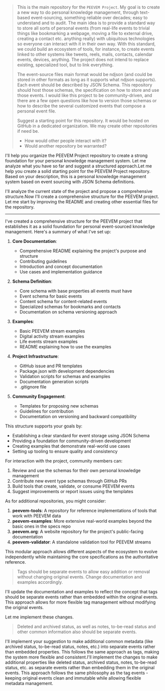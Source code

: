 > This is the main repository for the `PEEVEM Project`. My goal is to create a new way to do personal knowledge management, through text-based event-sourcing, something reliable over decades; easy to understand and to audit. The main idea is to provide a standard way to store all sorts of personal events (from real-life events to trivial things like bookmarking a webpage, moving a file to external drive, creating a contact etc. anything really) with ubiquitous technologies so everyone can interact with it in their own way. With this standard, we could build an ecosystem of tools, for instance, to create events linked to other systems like tweets, reels, mails, contacts, calendar events, devices, anything. The project does not intend to replace existing, specialized tool, but to link everything. 
>
> The event-source files main format would be ndjson (and could be stored in other formats as long as it supports what ndjson supports). Each event should be described by JSON Schema. This repository should host those schemas, the specification on how to store and use those events. I would like this project to be community-driven, and there are a few open questions like how to version those schemas or how to describe the several customized events that compose a personal event file.
> 
> Suggest a starting point for this repository. It would be hosted on GitHub in a dedicated organization. We may create other repositories if need be.
> 
> - How would other people interact with it?
> - Would another repository be warranted?

I'll help you organize the PEEVEM Project repository to create a strong foundation for your personal knowledge management system. Let me analyze what you have so far and suggest a structured approach.Let me help you create a solid starting point for the PEEVEM Project repository. Based on your description, this is a personal knowledge management system based on event sourcing with JSON Schema definitions.

I'll analyze the current state of the project and propose a comprehensive structure.Now I'll create a comprehensive structure for the PEEVEM project. Let me start by improving the README and creating other essential files for the repository.

---

I've created a comprehensive structure for the PEEVEM project that establishes it as a solid foundation for personal event-sourced knowledge management. Here's a summary of what I've set up:

1. **Core Documentation**:
    - Comprehensive README explaining the project's purpose and structure
    - Contributing guidelines
    - Introduction and concept documentation
    - Use cases and implementation guidance

2. **Schema Definition**:
    - Core schema with base properties all events must have
    - Event schema for basic events
    - Content schema for content-related events
    - Specialized schemas for bookmarks and contacts
    - Documentation on schema versioning approach

3. **Examples**:
    - Basic PEEVEM stream examples
    - Digital activity stream examples
    - Life events stream examples
    - README explaining how to use the examples

4. **Project Infrastructure**:
    - GitHub issue and PR templates
    - Package.json with development dependencies
    - Validation scripts for schemas and examples
    - Documentation generation scripts
    - .gitignore file

5. **Community Engagement**:
    - Templates for proposing new schemas
    - Guidelines for contribution
    - Documentation on versioning and backward compatibility

This structure supports your goals by:
- Establishing a clear standard for event storage using JSON Schema
- Providing a foundation for community-driven development
- Creating examples that demonstrate real-world use cases
- Setting up tooling to ensure quality and consistency

For interaction with the project, community members can:
1. Review and use the schemas for their own personal knowledge management
2. Contribute new event type schemas through GitHub PRs
3. Build tools that create, validate, or consume PEEVEM events
4. Suggest improvements or report issues using the templates

As for additional repositories, you might consider:
1. **peevem-tools**: A repository for reference implementations of tools that work with PEEVEM data
2. **peevem-examples**: More extensive real-world examples beyond the basic ones in the specs repo
3. **peevem.org**: A website repository for the project's public-facing documentation
4. **peevem-validator**: A standalone validation tool for PEEVEM streams

This modular approach allows different aspects of the ecosystem to evolve independently while maintaining the core specifications as the authoritative reference.

> Tags should be separate events to allow easy addition or removal without changing original events. Change documentation and examples accordingly.

I'll update the documentation and examples to reflect the concept that tags should be separate events rather than embedded within the original events. This approach allows for more flexible tag management without modifying the original events.

Let me implement these changes.

> Deleted and archived status, as well as notes, to-be-read status and other common information also should be separate events.

I'll implement your suggestion to make additional common metadata (like archived status, to-be-read status, notes, etc.) into separate events rather than embedded properties. This follows the same approach as tags, making the system more flexible and consistent.I'll implement the changes to make additional properties like deleted status, archived status, notes, to-be-read status, etc. as separate events rather than embedding them in the original events. This approach follows the same philosophy as the tag events - keeping original events clean and immutable while allowing flexible metadata management.
